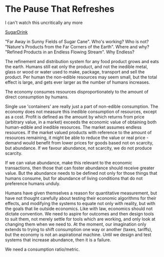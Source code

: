 # The Pause That Refreshes

I can't watch this uncritically any more

[SugarDrink](https://www.youtube.com/watch?v=bcatrD251VA)

"Far Away in Sunny Fields of Sugar Cane". Who's working?  Who is not?
"Nature's Products from the Far Corners of the Earth".  Where and why?
"Refined Products in an Endless Flowing Stream".  Why Endless?

The refinement and distribution system for any food product grows and eats the earth.  Humans still eat only the product, and not the inedible metal, glass or wood or water used to make, package, transport and sell the product.  Per human the non-edible resources may seem small, but the total effect is large, and gets ever larger as the number of humans increases.

The economy consumes resources disproportionately to the amount of direct consumption by humans.

Single use 'containers' are really just a part of non-edible consumption.   The economy does not measure this inedible consumption of resources, except as a cost.   Profit is defined as the amount by which returns from price (arbitrary value, in a market) exceeds the economic value of obtaining both human-edible and inedible resources.   The market assumes endless resources.  If the market valued products with reference to the amount of resources remaining, it might be able to reduce the value or real price - demand would benefit from lower prices for goods based not on scarcity, but abundance.   If we favour abundance, not scarcity, we do not produce scarcity.

If we can value abundance, make this relevant to the economic transactions, then those that can foster abundance should receive greater value.  But the abundance needs to be defined not only for those things that humans consume, but for abundance of living conditions that do not preference humans unduly.

Humans have given themselves a reason for quantitative measurement, but have not thought carefully about testing their economic algorithms for their effects, and modifying the systems to equate not only with reality, but with the goals that lie outside economics.  Like with law, economics should not dictate convention.   We need to aspire for outcomes and then design tools to suit them, not merely settle for tools which are working, and only look at changing them when we need to.  At the moment, our imagination only extends to trying to shift consumption one way or another (taxes, tariffs), but the economy is not an aspirational machine.    Until we design and test systems that increase abundance, then it is a failure.

We need a consumption ratio/metric.
